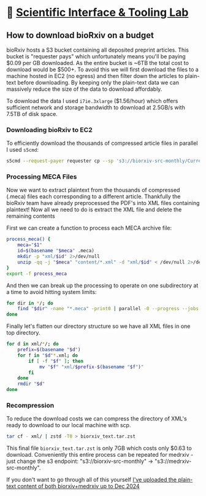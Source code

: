 # 🔶 [Scientific Interface & Tooling Lab](../)
## How to download bioRxiv on a budget

bioRxiv hosts a S3 bucket containing all deposited preprint articles. This bucket is "requester pays" which unfortunately means you'll be paying $0.09 per GB downloaded. As the entire bucket is ~6TB the total cost to download would be $500+. To avoid this we will first download the files to a machine hosted in EC2 (no egress) and then filter down the articles to plain-text before downloading. By keeping only the plain-text data we can massively reduce the size of the data to download affordably.

To download the data I used `i7ie.3xlarge` ($1.56/hour) which offers sufficient network and storage bandwidth to download at 2.5GB/s with 7.5TB of disk space.


### Downloading bioRxiv to EC2

To efficiently download the thousands of compressed article files in parallel I used `s5cmd`:

```bash
s5cmd --request-payer requester cp --sp 's3://biorxiv-src-monthly/Current_Content/*' .
```

### Processing MECA Files

Now we want to extract plaintext from the thousands of compressed (.meca) files each corresponding to a different article. Thankfully the bioRxiv team have already preprocessed the PDF's into XML files containing plaintext! Now all we need to do is extract the XML file and delete the remaining contents

First we can create a function to process each MECA archive file:
```bash
process_meca() {
    meca="$1"
    id=$(basename "$meca" .meca)
    mkdir -p "xml/$id" 2>/dev/null
    unzip -qq -j "$meca" "content/*.xml" -d "xml/$id" < /dev/null 2>/dev/null
}
export -f process_meca
```

And then we can break up the processing to operate on one subdirectory at a time to avoid hitting system limits:

```bash
for dir in */; do
    find "$dir" -name "*.meca" -print0 | parallel -0 --progress --jobs $(($(nproc) * 2)) process_meca
done
```

Finally let's flatten our directory structure so we have all XML files in one top directory.

```bash
for d in xml/*/; do
    prefix=$(basename "$d")
    for f in "$d"*.xml; do
        if [ -f "$f" ]; then
            mv "$f" "xml/$prefix-$(basename "$f")"
        fi
    done
    rmdir "$d"
done
```

### Recompression

To reduce the download costs we can compress the directory of XML's ready to download to our local machine with scp.

```bash
tar cf - xml/ | zstd -T0 > biorxiv_text.tar.zst
```

This final file `biorxiv_text.tar.zst` is only 7GB which costs only $0.63 to download. Conveniently this entire process can be repeated for medrxiv - just change the s3 endpoint: "s3://biorxiv-src-monthly" -> "s3://medrxiv-src-monthly".

If you don't want to go through all of this yourself [I've uploaded the plain-text content of both biorxiv+medrxiv up to Dec 2024](https://drive.google.com/drive/folders/1yV9Zw6vNfyiVP68I5VxYUtVRlJkfzaB1?usp=sharing)